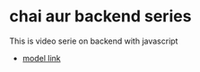# chai aur backend series 
This is video serie on backend with javascript 

- [model link](https://www.youtube.com/redirect?event=video_description&redir_token=QUFFLUhqa1Y2TkxxZXZLU1R6S3U0cTFnYWNRcWZDamgtd3xBQ3Jtc0tuckZJZE5NcXpGeGJpRS1QbHlsLXdYbDk2MDNNUkhJak1uZktpMHJITWRhUVlTd2RnbTF0QWhoYjlEOHp4OGhFV0RYZm5yTFJHc3o3bVliWHJsaFM5N1lmU3ZXai1rVHhsQThQS21PN0owblVSQlZqcw&q=https%3A%2F%2Fapp.eraser.io%2Fworkspace%2FYtPqZ1VogxGy1jzIDkzj%3Forigin%3Dshare&v=9B4CvtzXRpc)